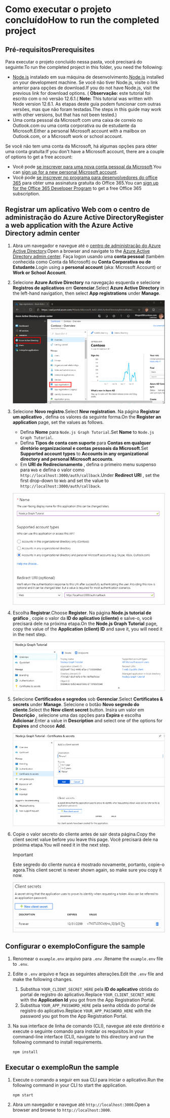# <a name="how-to-run-the-completed-project"></a><span data-ttu-id="c4a7b-101">Como executar o projeto concluído</span><span class="sxs-lookup"><span data-stu-id="c4a7b-101">How to run the completed project</span></span>

## <a name="prerequisites"></a><span data-ttu-id="c4a7b-102">Pré-requisitos</span><span class="sxs-lookup"><span data-stu-id="c4a7b-102">Prerequisites</span></span>

<span data-ttu-id="c4a7b-103">Para executar o projeto concluído nessa pasta, você precisará do seguinte:</span><span class="sxs-lookup"><span data-stu-id="c4a7b-103">To run the completed project in this folder, you need the following:</span></span>

- <span data-ttu-id="c4a7b-104">[Node.js](https://nodejs.org) instalado em sua máquina de desenvolvimento.</span><span class="sxs-lookup"><span data-stu-id="c4a7b-104">[Node.js](https://nodejs.org) installed on your development machine.</span></span> <span data-ttu-id="c4a7b-105">Se você não tiver Node.js, visite o link anterior para opções de download.</span><span class="sxs-lookup"><span data-stu-id="c4a7b-105">If you do not have Node.js, visit the previous link for download options.</span></span> <span data-ttu-id="c4a7b-106">( **Observação:** este tutorial foi escrito com o nó versão 12.6.1.</span><span class="sxs-lookup"><span data-stu-id="c4a7b-106">( **Note:** This tutorial was written with Node version 12.6.1.</span></span> <span data-ttu-id="c4a7b-107">As etapas deste guia podem funcionar com outras versões, mas que não foram testadas.</span><span class="sxs-lookup"><span data-stu-id="c4a7b-107">The steps in this guide may work with other versions, but that has not been tested.)</span></span>
- <span data-ttu-id="c4a7b-108">Uma conta pessoal da Microsoft com uma caixa de correio no Outlook.com ou uma conta corporativa ou de estudante da Microsoft.</span><span class="sxs-lookup"><span data-stu-id="c4a7b-108">Either a personal Microsoft account with a mailbox on Outlook.com, or a Microsoft work or school account.</span></span>

<span data-ttu-id="c4a7b-109">Se você não tem uma conta da Microsoft, há algumas opções para obter uma conta gratuita:</span><span class="sxs-lookup"><span data-stu-id="c4a7b-109">If you don't have a Microsoft account, there are a couple of options to get a free account:</span></span>

- <span data-ttu-id="c4a7b-110">Você pode [se inscrever para uma nova conta pessoal da Microsoft](https://signup.live.com/signup?wa=wsignin1.0&rpsnv=12&ct=1454618383&rver=6.4.6456.0&wp=MBI_SSL_SHARED&wreply=https://mail.live.com/default.aspx&id=64855&cbcxt=mai&bk=1454618383&uiflavor=web&uaid=b213a65b4fdc484382b6622b3ecaa547&mkt=E-US&lc=1033&lic=1).</span><span class="sxs-lookup"><span data-stu-id="c4a7b-110">You can [sign up for a new personal Microsoft account](https://signup.live.com/signup?wa=wsignin1.0&rpsnv=12&ct=1454618383&rver=6.4.6456.0&wp=MBI_SSL_SHARED&wreply=https://mail.live.com/default.aspx&id=64855&cbcxt=mai&bk=1454618383&uiflavor=web&uaid=b213a65b4fdc484382b6622b3ecaa547&mkt=E-US&lc=1033&lic=1).</span></span>
- <span data-ttu-id="c4a7b-111">Você pode [se inscrever no programa para desenvolvedores do office 365](https://developer.microsoft.com/office/dev-program) para obter uma assinatura gratuita do Office 365.</span><span class="sxs-lookup"><span data-stu-id="c4a7b-111">You can [sign up for the Office 365 Developer Program](https://developer.microsoft.com/office/dev-program) to get a free Office 365 subscription.</span></span>

## <a name="register-a-web-application-with-the-azure-active-directory-admin-center"></a><span data-ttu-id="c4a7b-112">Registrar um aplicativo Web com o centro de administração do Azure Active Directory</span><span class="sxs-lookup"><span data-stu-id="c4a7b-112">Register a web application with the Azure Active Directory admin center</span></span>

1. <span data-ttu-id="c4a7b-113">Abra um navegador e navegue até o [centro de administração do Azure Active Directory](https://aad.portal.azure.com).</span><span class="sxs-lookup"><span data-stu-id="c4a7b-113">Open a browser and navigate to the [Azure Active Directory admin center](https://aad.portal.azure.com).</span></span> <span data-ttu-id="c4a7b-114">Faça logon usando uma **conta pessoal** (também conhecida como Conta da Microsoft) ou **Conta Corporativa ou de Estudante**.</span><span class="sxs-lookup"><span data-stu-id="c4a7b-114">Login using a **personal account** (aka: Microsoft Account) or **Work or School Account**.</span></span>

1. <span data-ttu-id="c4a7b-115">Selecione **Azure Active Directory** na navegação esquerda e selecione **Registros de aplicativos** em **Gerenciar**.</span><span class="sxs-lookup"><span data-stu-id="c4a7b-115">Select **Azure Active Directory** in the left-hand navigation, then select **App registrations** under **Manage**.</span></span>

    ![<span data-ttu-id="c4a7b-116">Uma captura de tela dos registros de aplicativo</span><span class="sxs-lookup"><span data-stu-id="c4a7b-116">A screenshot of the App registrations</span></span> ](/tutorial/images/aad-portal-app-registrations.png)

1. <span data-ttu-id="c4a7b-117">Selecione **Novo registro**.</span><span class="sxs-lookup"><span data-stu-id="c4a7b-117">Select **New registration**.</span></span> <span data-ttu-id="c4a7b-118">Na página **Registrar um aplicativo** , defina os valores da seguinte forma.</span><span class="sxs-lookup"><span data-stu-id="c4a7b-118">On the **Register an application** page, set the values as follows.</span></span>

    - <span data-ttu-id="c4a7b-119">Defina **Nome** para `Node.js Graph Tutorial`.</span><span class="sxs-lookup"><span data-stu-id="c4a7b-119">Set **Name** to `Node.js Graph Tutorial`.</span></span>
    - <span data-ttu-id="c4a7b-120">Defina **Tipos de conta com suporte** para **Contas em qualquer diretório organizacional e contas pessoais da Microsoft**.</span><span class="sxs-lookup"><span data-stu-id="c4a7b-120">Set **Supported account types** to **Accounts in any organizational directory and personal Microsoft accounts**.</span></span>
    - <span data-ttu-id="c4a7b-121">Em **URI de Redirecionamento** , defina o primeiro menu suspenso para `Web` e defina o valor como `http://localhost:3000/auth/callback`.</span><span class="sxs-lookup"><span data-stu-id="c4a7b-121">Under **Redirect URI** , set the first drop-down to `Web` and set the value to `http://localhost:3000/auth/callback`.</span></span>

    ![Uma captura de tela da página registrar um aplicativo](/tutorial/images/aad-register-an-app.png)

1. <span data-ttu-id="c4a7b-123">Escolha **Registrar**.</span><span class="sxs-lookup"><span data-stu-id="c4a7b-123">Choose **Register**.</span></span> <span data-ttu-id="c4a7b-124">Na página **Node.js tutorial de gráfico** , copie o valor da **ID do aplicativo (cliente)** e salve-o, você precisará dele na próxima etapa.</span><span class="sxs-lookup"><span data-stu-id="c4a7b-124">On the **Node.js Graph Tutorial** page, copy the value of the **Application (client) ID** and save it, you will need it in the next step.</span></span>

    ![Uma captura de tela da ID do aplicativo do novo registro de aplicativo](/tutorial/images/aad-application-id.png)

1. <span data-ttu-id="c4a7b-126">Selecione **Certificados e segredos** sob **Gerenciar**.</span><span class="sxs-lookup"><span data-stu-id="c4a7b-126">Select **Certificates & secrets** under **Manage**.</span></span> <span data-ttu-id="c4a7b-127">Selecione o botão **Novo segredo do cliente**.</span><span class="sxs-lookup"><span data-stu-id="c4a7b-127">Select the **New client secret** button.</span></span> <span data-ttu-id="c4a7b-128">Insira um valor em **Descrição** , selecione uma das opções para **Expira** e escolha **Adicionar**.</span><span class="sxs-lookup"><span data-stu-id="c4a7b-128">Enter a value in **Description** and select one of the options for **Expires** and choose **Add**.</span></span>

    ![Uma captura de tela da caixa de diálogo Adicionar um segredo do cliente](/tutorial/images/aad-new-client-secret.png)

1. <span data-ttu-id="c4a7b-130">Copie o valor secreto do cliente antes de sair desta página.</span><span class="sxs-lookup"><span data-stu-id="c4a7b-130">Copy the client secret value before you leave this page.</span></span> <span data-ttu-id="c4a7b-131">Você precisará dele na próxima etapa.</span><span class="sxs-lookup"><span data-stu-id="c4a7b-131">You will need it in the next step.</span></span>

    > [!IMPORTANT]
    > <span data-ttu-id="c4a7b-132">Este segredo do cliente nunca é mostrado novamente, portanto, copie-o agora.</span><span class="sxs-lookup"><span data-stu-id="c4a7b-132">This client secret is never shown again, so make sure you copy it now.</span></span>

    ![Uma captura de tela do novo segredo do cliente recentemente adicionado](/tutorial/images/aad-copy-client-secret.png)

## <a name="configure-the-sample"></a><span data-ttu-id="c4a7b-134">Configurar o exemplo</span><span class="sxs-lookup"><span data-stu-id="c4a7b-134">Configure the sample</span></span>

1. <span data-ttu-id="c4a7b-135">Renomear o `example.env` arquivo para `.env` .</span><span class="sxs-lookup"><span data-stu-id="c4a7b-135">Rename the `example.env` file to `.env`.</span></span>
1. <span data-ttu-id="c4a7b-136">Edite o `.env` arquivo e faça as seguintes alterações.</span><span class="sxs-lookup"><span data-stu-id="c4a7b-136">Edit the `.env` file and make the following changes.</span></span>
    1. <span data-ttu-id="c4a7b-137">Substitua `YOUR_CLIENT_SECRET_HERE` pela **ID do aplicativo** obtida do portal de registro do aplicativo.</span><span class="sxs-lookup"><span data-stu-id="c4a7b-137">Replace `YOUR_CLIENT_SECRET_HERE` with the **Application Id** you got from the App Registration Portal.</span></span>
    1. <span data-ttu-id="c4a7b-138">Substitua `YOUR_APP_PASSWORD_HERE` pela senha obtida do portal de registro do aplicativo.</span><span class="sxs-lookup"><span data-stu-id="c4a7b-138">Replace `YOUR_APP_PASSWORD_HERE` with the password you got from the App Registration Portal.</span></span>
1. <span data-ttu-id="c4a7b-139">Na sua interface de linha de comando (CLI), navegue até este diretório e execute o seguinte comando para instalar os requisitos.</span><span class="sxs-lookup"><span data-stu-id="c4a7b-139">In your command-line interface (CLI), navigate to this directory and run the following command to install requirements.</span></span>

    ```Shell
    npm install
    ```

## <a name="run-the-sample"></a><span data-ttu-id="c4a7b-140">Executar o exemplo</span><span class="sxs-lookup"><span data-stu-id="c4a7b-140">Run the sample</span></span>

1. <span data-ttu-id="c4a7b-141">Execute o comando a seguir em sua CLI para iniciar o aplicativo.</span><span class="sxs-lookup"><span data-stu-id="c4a7b-141">Run the following command in your CLI to start the application.</span></span>

    ```Shell
    npm start
    ```

1. <span data-ttu-id="c4a7b-142">Abra um navegador e navegue até `http://localhost:3000`.</span><span class="sxs-lookup"><span data-stu-id="c4a7b-142">Open a browser and browse to `http://localhost:3000`.</span></span>
